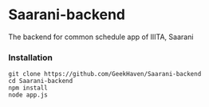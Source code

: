 # Saarani-backend
The backend for common schedule app of IIITA, Saarani

### Installation

```
git clone https://github.com/GeekHaven/Saarani-backend
cd Saarani-backend
npm install
node app.js
```